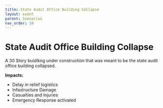```yaml
---
title: State Audit Office Building Collapse
layout: event
parent: Scenarios
nav_order: 10
---
```


# State Audit Office Building Collapse

A 30 Story buidlkng under construction that was meant to be the state audit office building collapsed.

**Impacts:**
- Delay in relief logistics
- Infastructure Damage
- Casualties and Injuries
- Emergency Response activated
